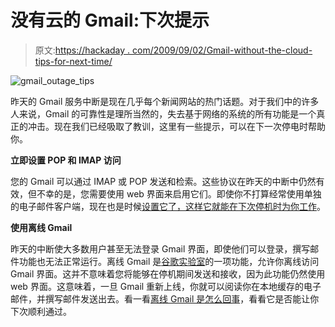 # 没有云的 Gmail:下次提示

> 原文:[https://hackaday . com/2009/09/02/Gmail-without-the-cloud-tips-for-next-time/](https://hackaday.com/2009/09/02/gmail-without-the-cloud-tips-for-next-time/)

![gmail_outage_tips](../Images/3b105abea25f823a4dd33aa4f6f94fe5.png "gmail_outage_tips")

昨天的 Gmail 服务中断是现在几乎每个新闻网站的热门话题。对于我们中的许多人来说，Gmail 的可靠性是理所当然的，失去基于网络的系统的所有功能是一个真正的冲击。现在我们已经吸取了教训，这里有一些提示，可以在下一次停电时帮助你。

**立即设置 POP 和 IMAP 访问**

您的 Gmail 可以通过 IMAP 或 POP 发送和检索。这些协议在昨天的中断中仍然有效，但不幸的是，您需要使用 web 界面来启用它们。即使你不打算经常使用单独的电子邮件客户端，现在也是时候[设置它了，这样它就能在下次停机时为你工作](http://mail.google.com/support/bin/answer.py?answer=77695)。

**使用离线 Gmail** 

昨天的中断使大多数用户甚至无法登录 Gmail 界面，即使他们可以登录，撰写邮件功能也无法正常运行。离线 Gmail 是[谷歌实验室](http://www.googlelabs.com/)的一项功能，允许你离线访问 Gmail 界面。这并不意味着您将能够在停机期间发送和接收，因为此功能仍然使用 web 界面。这意味着，一旦 Gmail 重新上线，你就可以阅读你在本地缓存的电子邮件，并撰写邮件发送出去。看一看[离线 Gmail 是怎么回事](http://gmailblog.blogspot.com/2009/01/new-in-labs-offline-gmail.html)，看看它是否能让你下次顺利通过。